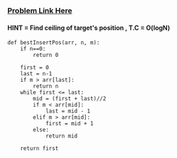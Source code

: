### [Problem Link Here](https://www.codingninjas.com/codestudio/guided-paths/data-structures-algorithms/content/118820/offering/1381882)

#### HINT = Find ceiling of target's position , T.C = O(logN)

```
def bestInsertPos(arr, n, m):
    if n==0:
        return 0
    
    first = 0
    last = n-1
    if m > arr[last]:
        return n
    while first <= last:
        mid = (first + last)//2
        if m < arr[mid]:
            last = mid - 1
        elif m > arr[mid]:
            first = mid + 1
        else:
            return mid

    return first
    
```   
